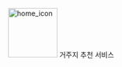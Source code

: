 <div style="display : inline">
    <img src="https://github.com/user-attachments/assets/f521acdb-4507-4aee-8abd-ac88f80318bb" alt="home_icon" width="100" height="100">
    <span style="display : inline; font-size : 40 px;" >거주지 추천 서비스</span>
</div>
